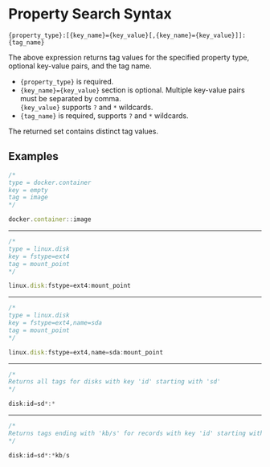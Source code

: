 # Property Search Syntax

```ls
{property_type}:[{key_name}={key_value}[,{key_name}={key_value}]]:{tag_name}
```

The above expression returns tag values for the specified property type, optional key-value pairs, and the tag name.

* `{property_type}` is required.
* `{key_name}={key_value}` section is optional. Multiple key-value pairs must be separated by comma. <br>`{key_value}` supports `?` and `*` wildcards.
* `{tag_name}` is required, supports `?` and `*` wildcards.

The returned set contains distinct tag values.

## Examples

```javascript
/*
type = docker.container
key = empty
tag = image
*/

docker.container::image
```

---

```javascript
/*
type = linux.disk
key = fstype=ext4
tag = mount_point
*/

linux.disk:fstype=ext4:mount_point
```

---

```javascript
/*
type = linux.disk
key = fstype=ext4,name=sda
tag = mount_point
*/

linux.disk:fstype=ext4,name=sda:mount_point
```

---

```javascript
/*
Returns all tags for disks with key 'id' starting with 'sd'
*/

disk:id=sd*:*
```

---

```javascript
/*
Returns tags ending with 'kb/s' for records with key 'id' starting with 'sd'
*/

disk:id=sd*:*kb/s
```
